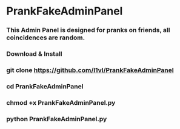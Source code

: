 # PrankFakeAdminPanel
### This Admin Panel is designed for pranks on friends, all coincidences are random.

### Download & Install

### git clone https://github.com/l1vl/PrankFakeAdminPanel

### cd PrankFakeAdminPanel

### chmod +x PrankFakeAdminPanel.py

### python PrankFakeAdminPanel.py
